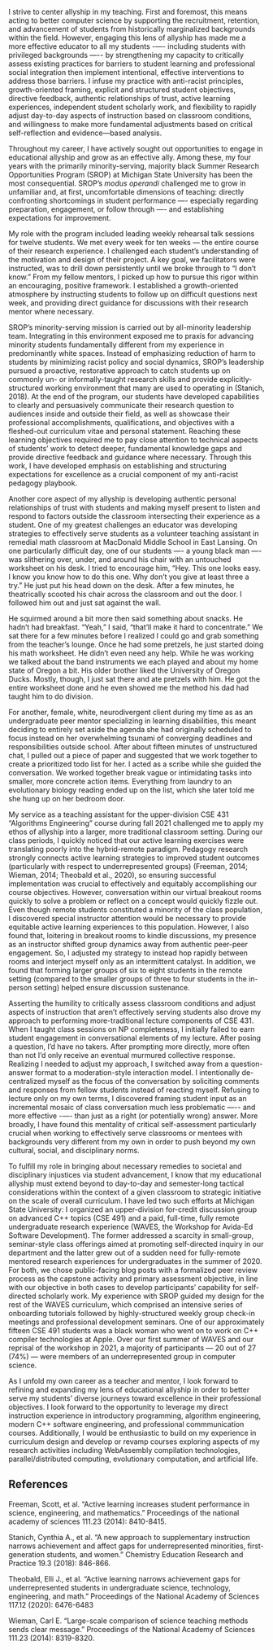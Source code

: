 I strive to center allyship in my teaching.
First and foremost, this means acting to better computer science by supporting the recruitment, retention, and advancement of students from historically marginalized backgrounds within the field.
However, engaging this lens of allyship has made me a more effective educator to all my students -—- including students with privileged backgrounds —-- by strengthening my capacity to critically assess existing practices for barriers to student learning and professional social integration then implement intentional, effective interventions to address those barriers.
I infuse my practice with anti-racist principles, growth-oriented framing, explicit and structured student objectives, directive feedback, authentic relationships of trust, active learning experiences, independent student scholarly work, and flexibility to rapidly adjust day-to-day aspects of instruction based on classroom conditions, and willingness to make more fundamental adjustments based on critical self-reflection and evidence—based analysis.

Throughout my career, I have actively sought out opportunities to engage in educational allyship and grow as an effective ally.
Among these, my four years with the primarily minority-serving, majority black Summer Research Opportunities Program (SROP) at Michigan State University has been the most consequential.
SROP’s *modus operandi* challenged me to grow in unfamiliar and, at first, uncomfortable dimensions of teaching: directly confronting shortcomings in student performance —- especially regarding preparation, engagement, or follow through —- and establishing expectations for improvement.

My role with the program included leading weekly rehearsal talk sessions for twelve students.
We met every week for ten weeks — the entire course of their research experience.
I challenged each student’s understanding of the motivation and design of their project.
A key goal, we facilitators were instructed, was to drill down persistently until we broke through to “I don’t know.”
From my fellow mentors, I picked up how to pursue this rigor within an encouraging, positive framework.
I established a growth-oriented atmosphere by instructing students to follow up on difficult questions next week, and providing direct guidance for discussions with their research mentor where necessary.

SROP’s minority-serving mission is carried out by all-minority leadership team.
Integrating in this environment exposed me to praxis for advancing minority students fundamentally different from my experience in predominantly white spaces.
Instead of emphasizing reduction of harm to students by minimizing racist policy and social dynamics, SROP’s leadership pursued a proactive, restorative approach to catch students up on commonly un- or informally-taught research skills and provide explicitly-structured working environment that many are used to operating in (Stanich, 2018).
At the end of the program, our students have developed capabilities to clearly and persuasively communicate their research question to audiences inside and outside their field, as well as showcase their professional accomplishments, qualifications, and objectives with a fleshed-out curriculum vitae and personal statement.
Reaching these learning objectives required me to pay close attention to technical aspects of students’ work to detect deeper, fundamental knowledge gaps and provide directive feedback and guidance where necessary.
Through this work, I have developed emphasis on establishing and structuring expectations for excellence as a crucial component of my anti-racist pedagogy playbook.

Another core aspect of my allyship is developing authentic personal relationships of trust with students and making myself present to listen and respond to factors outside the classroom intersecting their experience as a student.
One of my greatest challenges an educator was developing strategies to effectively serve students as a volunteer teaching assistant in remedial math classroom at MacDonald Middle School in East Lansing.
On one particularly difficult day, one of our students —- a young black man —- was slithering over, under, and around his chair with an untouched worksheet on his desk.
I tried to encourage him, “Hey.
This one looks easy.
I know you know how to do this one.
Why don’t you give at least three a try.”
He just put his head down on the desk.
After a few minutes, he theatrically scooted his chair across the classroom and out the door.
I followed him out and just sat against the wall.

He squirmed around a bit more then said something about snacks.
He hadn’t had breakfast.
“Yeah,” I said, “that’ll make it hard to concentrate.”
We sat there for a few minutes before I realized I could go and grab something from the teacher’s lounge.
Once he had some pretzels, he just started doing his math worksheet.
He didn’t even need any help.
While he was working we talked about the band instruments we each played and about my home state of Oregon a bit.
His older brother liked the University of Oregon Ducks.
Mostly, though, I just sat there and ate pretzels with him.
He got the entire worksheet done and he even showed me the method his dad had taught him to do division.

For another, female, white, neurodivergent client during my time as as an undergraduate peer mentor specializing in learning disabilities, this meant deciding to entirely set aside the agenda she had originally scheduled to focus instead on her overwhelming tsunami of converging deadlines and responsibilities outside school.
After about fifteen minutes of unstructured chat, I pulled out a piece of paper and suggested that we work together to create a prioritized todo list for her.
I acted as a scribe while she guided the conversation.
We worked together break vague or intimidating tasks into smaller, more concrete action items.
Everything from laundry to an evolutionary biology reading ended up on the list, which she later told me she hung up on her bedroom door.

My service as a teaching assistant for the upper-division CSE 431 “Algorithms Engineering” course during fall 2021 challenged me to apply my ethos of allyship into a larger, more traditional classroom setting.
During our class periods, I quickly noticed that our active learning exercises were translating poorly into the hybrid-remote paradigm.
Pedagogy research strongly connects active learning strategies to improved student outcomes (particularly with respect to underrepresented groups) (Freeman, 2014; Wieman, 2014; Theobald et al., 2020), so ensuring successful implementation was crucial to effectively and equitably accomplishing our course objectives.
However, conversation within our virtual breakout rooms quickly to solve a problem or reflect on a concept would quickly fizzle out.
Even though remote students constituted a minority of the class population, I discovered special instructor attention would be necessary to provide equitable active learning experiences to this population.
However, I also found that, loitering in breakout rooms to kindle discussions, my presence as an instructor shifted group dynamics away from authentic peer-peer engagement.
So, I adjusted my strategy to instead hop rapidly between rooms and interject myself only as an intermittent catalyst.
In addition, we found that forming larger groups of six to eight students in the remote setting (compared to the smaller groups of three to four students in the in-person setting) helped ensure discussion sustenance.

Asserting the humility to critically assess classroom conditions and adjust aspects of instruction that aren’t effectively serving students also drove my approach to performing more-traditional lecture components of CSE 431.
When I taught class sessions on NP completeness, I initially failed to earn student engagement in conversational elements of my lecture.
After posing a question, I’d have no takers.
After prompting more directly, more often than not I’d only receive an eventual murmured collective response.
Realizing I needed to adjust my approach, I switched away from a question-answer format to a moderation-style interaction model.
I intentionally de-centralized myself as the focus of the conversation by soliciting comments and responses from fellow students instead of reacting myself.
Refusing to lecture only on my own terms, I discovered framing student input as an incremental mosaic of class conversation much less problematic —-- and more effective -—- than just as a right (or potentially wrong) answer.
More broadly, I have found this mentality of critical self-assessment particularly crucial when working to effectively serve classrooms or mentees with backgrounds very different from my own in order to push beyond my own cultural, social, and disciplinary norms.

To fulfill my role in bringing about necessary remedies to societal and disciplinary injustices via student advancement, I know that my educational allyship must extend beyond to day-to-day and semester-long tactical considerations within the context of a given classroom to strategic initiative on the scale of overall curriculum.
I have led two such efforts at Michigan State University: I organized an upper-division for-credit discussion group on advanced C++ topics (CSE 491) and a paid, full-time, fully remote undergraduate research experience (WAVES, the Workshop for Avida-Ed Software Development).
The former addressed a scarcity in small-group, seminar-style class offerings aimed at promoting self-directed inquiry in our department and the latter grew out of a sudden need for fully-remote mentored research experiences for undergraduates in the summer of 2020.
For both, we chose public-facing blog posts with a formalized peer review process as the capstone activity and primary assessment objective, in line with our objective in both cases to develop participants’ capability for self-directed scholarly work.
My experience with SROP guided my design for the rest of the WAVES curriculum, which comprised an intensive series of onboarding tutorials followed by highly-structured weekly group check-in meetings and professional development seminars.
One of our approximately fifteen CSE 491 students was a black woman who went on to work on C++ compiler technologies at Apple.
Over our first summer of WAVES and our reprisal of the workshop in 2021, a majority of participants — 20 out of 27 (74%) — were members of an underrepresented group in computer science.

As I unfold my own career as a teacher and mentor, I look forward to refining and expanding my lens of educational allyship in order to better serve my students’ diverse journeys toward excellence in their professional objectives.
I look forward to the opportunity to leverage my direct instruction experience in introductory programming, algorithm engineering, modern C++ software engineering, and professional commmunication courses.
Additionally, I would be enthusiastic to build on my experience in curriculum design and develop or revamp courses exploring aspects of my research activities including WebAssembly compilation technologies, parallel/distributed computing, evolutionary computation, and artificial life.

## References

Freeman, Scott, et al. “Active learning increases student performance in science, engineering, and mathematics.” Proceedings of the national academy of sciences 111.23 (2014): 8410-8415.

Stanich, Cynthia A., et al. “A new approach to supplementary instruction narrows achievement and affect gaps for underrepresented minorities, first-generation students, and women.” Chemistry Education Research and Practice 19.3 (2018): 846-866.

Theobald, Elli J., et al. “Active learning narrows achievement gaps for underrepresented students in undergraduate science, technology, engineering, and math.” Proceedings of the National Academy of Sciences 117.12 (2020): 6476-6483

Wieman, Carl E. “Large-scale comparison of science teaching methods sends clear message.” Proceedings of the National Academy of Sciences 111.23 (2014): 8319-8320.
